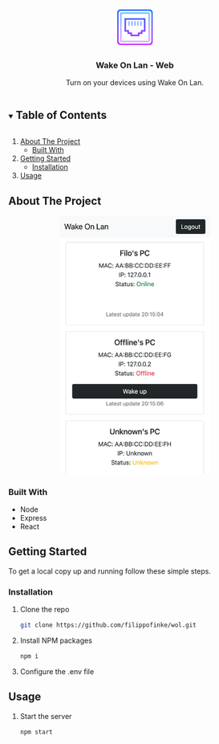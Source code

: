 <br />
<p align="center">
  <a href="https://github.com/github_username/repo_name">
    <img src="images/logo.png" alt="Logo" width="80" height="80">
  </a>

  <h3 align="center">Wake On Lan - Web</h3>

  <p align="center">
    Turn on your devices using Wake On Lan.
    <br />
  </p>
</p>

<details open="open">
  <summary><h2 style="display: inline-block">Table of Contents</h2></summary>
  <ol>
    <li>
      <a href="#about-the-project">About The Project</a>
      <ul>
        <li><a href="#built-with">Built With</a></li>
      </ul>
    </li>
    <li>
      <a href="#getting-started">Getting Started</a>
      <ul>
        <li><a href="#installation">Installation</a></li>
      </ul>
    </li>
    <li><a href="#usage">Usage</a></li>
  </ol>
</details>

## About The Project

<p align="center">
  <img src="/images/demo.png" width="300"/>
</p>


### Built With

* Node
* Express
* React

## Getting Started

To get a local copy up and running follow these simple steps.

### Installation

1. Clone the repo
   ```sh
   git clone https://github.com/filippofinke/wol.git
   ```
2. Install NPM packages
   ```sh
   npm i
   ```
3. Configure the .env file

## Usage

1. Start the server
   ```sh
   npm start
   ```
